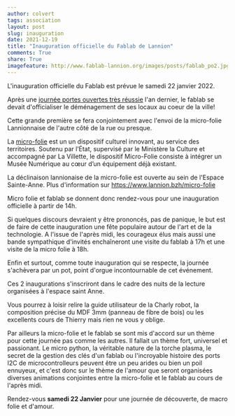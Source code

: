 ```yaml
---
author: colvert
tags: association
layout: post
slug: inauguration
date: 2021-12-19
title: "Inauguration officielle du Fablab de Lannion"
comments: True
share: True
imagefeature: http://www.fablab-lannion.org/images/posts/fablab_po2.jpg
---
```


L'inauguration officielle du Fablab est prévue le samedi 22 janvier 2022.

Après une [journée portes ouvertes très réussie](https://fablablannion.github.io/2021/11/portesouvertes.html)
l'an dernier, le fablab se devait d'officialiser le déménagement de ses locaux au coeur de la ville! 

Cette grande première se fera conjointement avec l'envoi de la micro-folie Lannionnaise de l'autre côté de la rue ou presque.

La [micro-folie](https://www.culture.gouv.fr/Regions/Drac-Provence-Alpes-Cote-d-Azur/Politique-et-actions-culturelles/Micro-Folies)
est un un dispositif culturel innovant, au service des territoires.
Soutenu par l’État, supervisé par le Ministère la Culture et accompagné par La Villette, le dispositif Micro-Folie consiste à
intégrer un Musée Numérique au cœur d’un équipement déjà existant. 

La déclinaison lannionaise de la micro-folie est ouverte au sein de l'Espace Sainte-Anne.
Plus d'information sur https://www.lannion.bzh/micro-folie

Micro folie et fablab se donnent donc rendez-vous pour une inauguration officielle à partir de 14h.

Si quelques discours devraient y être prononcés, pas de panique, le but est de faire de cette inauguration une
fête populaire autour de l'art et de la technologie.
A l'issue de l'après midi, les courageux élus mais aussi une bande sympathique d'invités enchaîneront
une visite du fablab à 17h et une visite de la micro folie à 18h.

Enfin et surtout, comme toute inauguration qui se respecte, la journée s'achèvera par un pot, point d'orgue
incontournable de cet événement. 

Ces 2 inaugurations s'inscriront dans le cadre des nuits de la lecture organisées
à l'espace saint Anne. 

Vous pourrez à loisir relire la guide utilisateur de la Charly robot, la composition précise du MDF 3mm (panneau de fibre de bois) ou
les excellents cours de Thierry mais rien ne vous y oblige.

Par ailleurs la micro-folie et le fablab se sont mis d'accord sur un thème pour cette 
journée pas comme les autres. 
Il fallait un thème fort, universel et passionant.
Le micro python, la véritable nature de la torche plasma, le secret de la gestion des clés d'un fablab ou 
l'incroyable histoire des ports I2C de microcontrolleurs peuvent être
un peu arides ou bien un poil ennuyeux, et c'est donc sur le thème de l'amour que seront organisées
diverses animations conjointes entre la micro-folie et le fablab au cours de l'après midi.

Rendez-vous **samedi 22 Janvier** pour une journée de découverte, de macro folie et d'amour.
